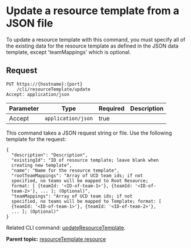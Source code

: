 # Update a resource template from a JSON file

To update a resource template with this command, you must specify all of the existing data for the resource template as defined in the JSON data template, except 'teamMappings' which is optional.

## Request

```
PUT https://{hostname}:{port}
    /cli/resourceTemplate/update
Accept: application/json

```

|Parameter|Type|Required|Description|
|---------|----|--------|-----------|
|Accept|`application/json`|true| |

This command takes a JSON request string or file. Use the following template for the request:

```
{
  "description": "Description",
  "existingId": "ID of resource template; leave blank when 
  creating new template",
  "name": "Name for the resource template",
  "rootTeamMappings": "Array of UCD team ids; if not 
  specified, no teams will be mapped to Root Resource; 
  format: [ {teamId: '<ID-of-team-1>'}, {teamId: '<ID-of-
  team-2>'}, ... ]; (Optional)",
  "teamMappings": "Array of UCD team ids; if not 
  specified, no teams will be mapped to Template; format: [ 
  {teamId: '<ID-of-team-1>'}, {teamId: '<ID-of-team-2>'}, 
  ... ]; (Optional)"
}

```

Related CLI command: [updateResourceTemplate](udclient_updateresourcetemplate.md).

**Parent topic:** [resourceTemplate resource](../../com.udeploy.api.doc/topics/rest_cli_resourcetemplate.md)

